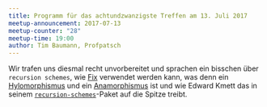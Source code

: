 ```yaml
---
title: Programm für das achtundzwanzigste Treffen am 13. Juli 2017
meetup-announcement: 2017-07-13
meetup-counter: "28"
meetup-time: 19:00
author: Tim Baumann, Profpatsch
---
```


Wir trafen uns diesmal recht unvorbereitet und sprachen ein bisschen über
`recursion schemes`,
wie [Fix](https://hackage.haskell.org/package/data-fix-0.0.4/docs/Data-Fix.html)
verwendet werden kann, was denn
ein
[Hylomorphismus](https://hackage.haskell.org/package/data-fix-0.0.4/docs/Data-Fix.html#v:hylo) und
ein
[Anamorphismus](https://hackage.haskell.org/package/data-fix-0.0.4/docs/Data-Fix.html#v:ana) ist
und wie Edward Kmett das in
seinem
[`recursion-schemes`](https://hackage.haskell.org/package/recursion-schemes-5.0.1/docs/Data-Functor-Foldable.html)-Paket
auf die Spitze treibt.
